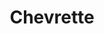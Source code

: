 ---
layout: photo
title: Chevrette
desc: An Aer・Sur le vif
category: sur-le-vif
image: 2
metadata:
- boitier: Canon 650D
- focale: F/5.6
- temps d'exposition: 1/40
- objectif: 55-250mm
- lieu: Ploërdut, Morbihan
---